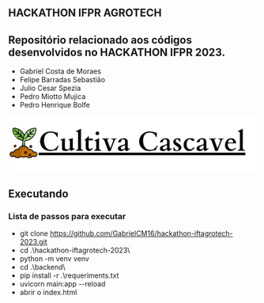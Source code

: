 ## HACKATHON IFPR AGROTECH

## Repositório relacionado aos códigos desenvolvidos no HACKATHON IFPR 2023.

* Gabriel Costa de Moraes
* Felipe Barradas Sebastião
* Julio Cesar Spezia
* Pedro Miotto Mujica
* Pedro Henrique Bolfe

 <img src="/images/logo-Cultiva_Cascavel.png">

## Executando
### Lista de passos para executar
* git clone https://github.com/GabrielCM16/hackathon-iftagrotech-2023.git
* cd .\hackathon-iftagrotech-2023\
* python -m venv venv
* cd .\backend\
* pip install -r .\requeriments.txt
* uvicorn main:app --reload
* abrir o index.html
